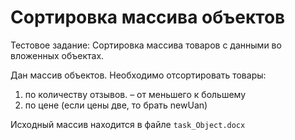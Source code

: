 # Сортировка массива объектов

Тестовое задание: Сортировка массива товаров c данными во вложенных объектах.

Дан массив объектов.
Необходимо отсортировать товары: 
1) по количеству отзывов. – от меньшего к большему
2) по цене (если цены две, то брать newUan)

Исходный массив находится в файле `task_Object.docx`
